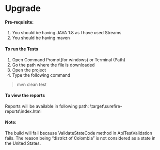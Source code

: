 # Upgrade

#### Pre-requisite:
1.	You should be having JAVA 1.8 as I have used Streams
2.	You should be having maven

#### To run the Tests
1. Open Command Prompt(for windows) or Terminal (Path) 
2. Go the path where the file is downloaded
3. Open the project
4. Type the following command
>mvn clean test


#### To view the reports
Reports will be available in following path:
<path wherever project is stored>\target\surefire-reports\index.html

#### Note:
The build will fail because ValidateStateCode method in ApiTestValidation fails. 
The reason being “district of Colombia” is not considered as a state in the United States. 
